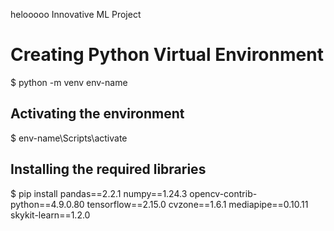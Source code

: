 helooooo
Innovative ML Project

# Creating Python Virtual Environment

$ python -m venv env-name

## Activating the environment

$ env-name\Scripts\activate

## Installing the required libraries

$ pip install pandas==2.2.1 numpy==1.24.3 opencv-contrib-python==4.9.0.80 tensorflow==2.15.0 cvzone==1.6.1 mediapipe==0.10.11 skykit-learn==1.2.0
